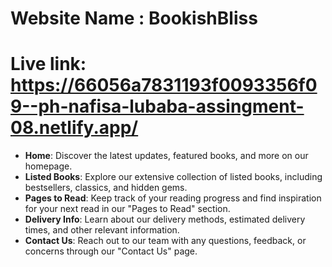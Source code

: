 # Website Name : BookishBliss
# Live link: https://66056a7831193f0093356f09--ph-nafisa-lubaba-assingment-08.netlify.app/

- **Home**: Discover the latest updates, featured books, and more on our homepage.
- **Listed Books**: Explore our extensive collection of listed books, including bestsellers, classics, and hidden gems.
- **Pages to Read**: Keep track of your reading progress and find inspiration for your next read in our "Pages to Read" section.
- **Delivery Info**: Learn about our delivery methods, estimated delivery times, and other relevant information.
- **Contact Us**: Reach out to our team with any questions, feedback, or concerns through our "Contact Us" page.







